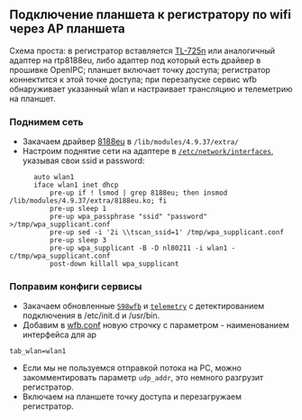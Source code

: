 ## Подключение планшета к регистратору по wifi через AP планшета

Схема проста: в регистратор вставляется [TL-725n](https://www.tp-link.com/ru/home-networking/adapter/tl-wn725n/) или аналогичный адаптер на rtp8188eu, либо адаптер под
который есть драйвер в прошивке OpenIPC; планшет включает точку доступа; регистратор коннектится к этой точке доступа; при перезапуске сервис wfb обнаруживает указанный wlan и
настраивает трансляцию и телеметрию на планшет.

### Поднимем сеть
* Закачаем драйвер [8188eu](hi3536dv100/lib/modules/4.9.37/extra/8188eu.ko) в `/lib/modules/4.9.37/extra/`
* Настроим поднятие сети на адаптере в [`/etc/network/interfaces`](hi3536dv100/etc/network/interfaces), указывая свои ssid и password:
```
      auto wlan1
      iface wlan1 inet dhcp
          pre-up if ! lsmod | grep 8188eu; then insmod /lib/modules/4.9.37/extra/8188eu.ko; fi
          pre-up sleep 1
          pre-up wpa_passphrase "ssid" "password" >/tmp/wpa_supplicant.conf
          pre-up sed -i '2i \\tscan_ssid=1' /tmp/wpa_supplicant.conf
          pre-up sleep 3
          pre-up wpa_supplicant -B -D nl80211 -i wlan1 -c/tmp/wpa_supplicant.conf
          post-down killall wpa_supplicant
```
### Поправим конфиги сервисы
* Закачаем обновленные [`S98wfb`](hi3536dv100/etc/init.d/S98wfb) и [`telemetry`](hi3536dv100/usr/bin/telemetry) с детектированием подключения в /etc/init.d и /usr/bin.
* Добавим в [wfb.conf](hi3536dv100/etc/wfb.conf) новую строчку с параметром - наименованием интерфейса для ap
```
tab_wlan=wlan1
```
* Если мы не пользуемся отправкой потока на PC, можно закомментировать параметр `udp_addr`, это немного разгрузит регистратор.
* Включаем на планшете точку доступа и перезагружаем регистратор.

